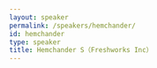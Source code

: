 ```yaml
---
layout: speaker
permalink: /speakers/hemchander/
id: hemchander
type: speaker
title: Hemchander S（Freshworks Inc）
---
```

